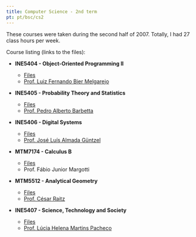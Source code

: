 ```yaml
---
title: Computer Science - 2nd term
pt: pt/bsc/cs2
---
```


These courses were taken during the second half of 2007.
Totally, I had 27 class hours per week.

Course listing (links to the files):

  * **INE5404 - Object-Oriented Programming II**
      + [Files](http://constantijn.alvb.in/graduacao/disciplinas/ine5404/)
      + [Prof. Luiz Fernando Bier Melgarejo](http://buscatextual.cnpq.br/buscatextual/visualizacv.jsp?id=K4208339Z4)

  * **INE5405 - Probability Theory and Statistics**
      + [Files](http://constantijn.alvb.in/graduacao/disciplinas/ine5405/)
      + [Prof. Pedro Alberto Barbetta](http://www.inf.ufsc.br/~barbetta/)

  * **INE5406 - Digital Systems**
      + [Files](http://constantijn.alvb.in/graduacao/disciplinas/ine5406/)
      + [Prof. José Luís Almada Güntzel](http://www.inf.ufsc.br/~guntzel/)

  * **MTM7174 - Calculus B**
      + [Files](http://constantijn.alvb.in/graduacao/disciplinas/mtm7174/)
      + Prof. Fábio Junior Margotti

  * **MTM5512 - Analytical Geometry**
      + [Files](http://constantijn.alvb.in/graduacao/disciplinas/mtm5512/)
      + [Prof. César Raitz](http://buscatextual.cnpq.br/buscatextual/visualizacv.jsp?id=K4731782D2)

  * **INE5407 - Science, Technology and Society**
      + [Files](http://constantijn.alvb.in/graduacao/disciplinas/ine5407/)
      + [Prof. Lúcia Helena Martins Pacheco](http://www.inf.ufsc.br/~lucia/)

